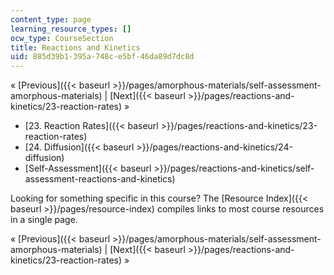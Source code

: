 ```yaml
---
content_type: page
learning_resource_types: []
ocw_type: CourseSection
title: Reactions and Kinetics
uid: 885d39b1-395a-748c-e5bf-46da89d7dc8d
---
```


« [Previous]({{< baseurl >}}/pages/amorphous-materials/self-assessment-amorphous-materials) | [Next]({{< baseurl >}}/pages/reactions-and-kinetics/23-reaction-rates) »

*   [23\. Reaction Rates]({{< baseurl >}}/pages/reactions-and-kinetics/23-reaction-rates)
*   [24\. Diffusion]({{< baseurl >}}/pages/reactions-and-kinetics/24-diffusion)
*   [Self-Assessment]({{< baseurl >}}/pages/reactions-and-kinetics/self-assessment-reactions-and-kinetics)

Looking for something specific in this course? The [Resource Index]({{< baseurl >}}/pages/resource-index) compiles links to most course resources in a single page.

« [Previous]({{< baseurl >}}/pages/amorphous-materials/self-assessment-amorphous-materials) | [Next]({{< baseurl >}}/pages/reactions-and-kinetics/23-reaction-rates) »